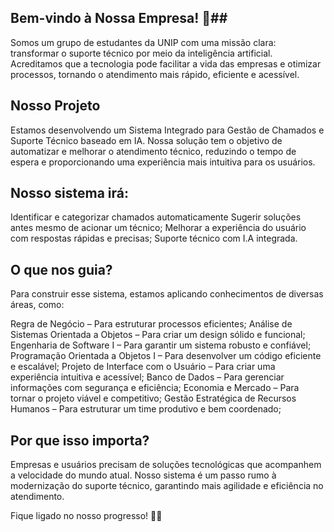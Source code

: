 ## Bem-vindo à Nossa Empresa! 🚀##
Somos um grupo de estudantes da UNIP com uma missão clara: transformar o suporte técnico por meio da inteligência artificial. Acreditamos que a tecnologia pode facilitar a vida das empresas e otimizar processos, tornando o atendimento mais rápido, eficiente e acessível.

## Nosso Projeto ##
Estamos desenvolvendo um Sistema Integrado para Gestão de Chamados e Suporte Técnico baseado em IA. Nossa solução tem o objetivo de automatizar e melhorar o atendimento técnico, reduzindo o tempo de espera e proporcionando uma experiência mais intuitiva para os usuários.

## Nosso sistema irá: ##
 Identificar e categorizar chamados automaticamente
 Sugerir soluções antes mesmo de acionar um técnico;
 Melhorar a experiência do usuário com respostas rápidas e precisas;
 Suporte técnico com I.A integrada.

## O que nos guia? ##
Para construir esse sistema, estamos aplicando conhecimentos de diversas áreas, como:

Regra de Negócio – Para estruturar processos eficientes;
Análise de Sistemas Orientada a Objetos – Para criar um design sólido e funcional;
Engenharia de Software I – Para garantir um sistema robusto e confiável;
Programação Orientada a Objetos I – Para desenvolver um código eficiente e escalável;
Projeto de Interface com o Usuário – Para criar uma experiência intuitiva e acessível;
Banco de Dados – Para gerenciar informações com segurança e eficiência;
Economia e Mercado – Para tornar o projeto viável e competitivo;
Gestão Estratégica de Recursos Humanos – Para estruturar um time produtivo e bem coordenado;

## Por que isso importa? ##
Empresas e usuários precisam de soluções tecnológicas que acompanhem a velocidade do mundo atual. Nosso sistema é um passo rumo à modernização do suporte técnico, garantindo mais agilidade e eficiência no atendimento.

Fique ligado no nosso progresso! 🚀💡

